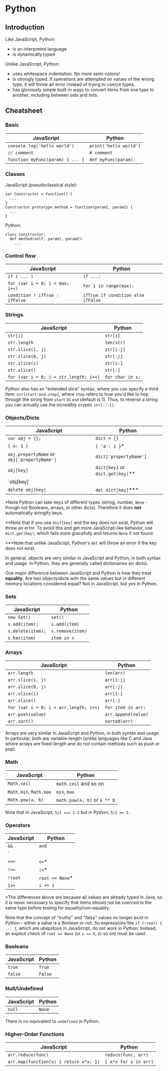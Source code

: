 # Python

## Introduction

Like JavaScript, Python:
* is an interpreted language
* is dynamically typed

Unlike JavaScript, Python:
* uses whitespace indentation. No more semi-colons!
* is strongly typed. If operations are attempted on values of the wrong type, it will throw an error instead of trying to coerce types.
* has gloriously simple built-in ways to convert items from one type to another, including between sets and lists.

## Cheatsheet

### Basic
JavaScript | Python
---------- | ------
`console.log('hello world')` | `print('hello world')`
`// comment` | `# comment`
`function myFunc(param) { ... }` | `def myFunc(param):`


### Classes
JavaScript (pseudoclassical style):
```
var Constructor = function() {
  ...
}
Constructor.prototype.method = function(param1, param2) {
  ...
}
```

Python:
```
class Constructor:
  def method(self, param1, param2):
    ...
```


### Control flow
JavaScript | Python
---------- | ------
`if ( ... )` | `if ...:`
`for (var i = 0; i < max; i++)` | `for i in range(max):`
`condition ? ifTrue : ifFalse` | `ifTrue if condition else ifFalse`


### Strings
JavaScript | Python
---------- | ------
`str[i]` | `str[i]`
`str.length` | `len(str)`
`str.slice(i, j)` | `str[i:j]`
`str.slice(0, j)` | `str[:j]`
`str.slice(i)` | `str[i:]`
`str.slice()` | `str[:]`
`for (var i = 0; i < str.length; i++)` | `for char in s:`

Python also has an "extended slice" syntax, where you can specify a third item: `str[start:end:step]`, where `step` refers to how you'd like to hop through the string from `start` to `end` (default is 1). Thus, to reverse a string you can actually use the incredibly cryptic `str[::-1]`.


### Objects/Dicts
JavaScript | Python
---------- | ------
`var obj = {};` | `dict = {}`
`{ a: 1 }` | `{ 'a': 1 }`*
`obj.propertyName` or `obj['propertyName']` | `dict['propertyName']`
`obj[key]` | `dict[key]` or `dict.get(key)`**
`obj[key] || 0` | `dict.get(key, 0)`
`delete obj[key]` | `del dict[key]`***

\*Note Python can take keys of different types (string, number, `None` - though not Booleans, arrays, or other dicts). Therefore it does **not** automatically stringify keys.

\*\*Note that if you use `dict[key]` and the key does not exist, Python will throw an error. To avoid this and get more JavaScript-like behavior, use `dict.get(key)`, which fails more gracefully and returns `None` if not found.

\*\*\*Note that unlike JavaScript, Python's `del` will throw an error if the key does not exist.

In general, objects are very similar in JavaScript and Python, in both syntax and usage. In Python, they are generally called dictionaries (or dicts).

One major difference between JavaScript and Python is how they treat **equality**. Are two objects/dicts with the same values but in different memory locations considered equal? Not in JavaScript, but *yes* in Python.


### Sets
JavaScript | Python
---------- | ------
`new Set()` | `set()`
`s.add(item);` | `s.add(item)`
`s.delete(item);` | `s.remove(item)`
`s.has(item)` | `item in s`


### Arrays
JavaScript | Python
---------- | ------
`arr.length` | `len(arr)`
`arr.slice(i, j)` | `arr[i:j]`
`arr.slice(0, j)` | `arr[:j]`
`arr.slice(i)` | `arr[i:]`
`arr.slice()` | `arr[:]`
`for (var i = 0; i < arr.length; i++)` | `for item in arr:`
`arr.push(value)` | `arr.append(value)`
`arr.sort()` | `sorted(arr)`

Arrays are very similar in JavaScript and Python, in both syntax and usage. In particular, both are variable-length (unlike languages like C and Java where arrays are fixed-length and do not contain methods such as push or pop).


### Math
JavaScript | Python
---------- | ------
`Math.ceil` | `math.ceil` and so on
`Math.min`, `Math.max` | `min`, `max`
`Math.pow(a, b)` | `math.pow(a, b)` or `a ** b`

Note that in JavaScript, `5/2 === 2.5` but in Python, `5/2 == 2`.


### Operators
JavaScript | Python
---------- | ------
`&&` | `and`
`||` | `or`
`===` | `==`*
`!==` | `!=`*
`!root` | `root == None`*
`i++` | `i += 1`

\*The differences above are because all values are already typed in Java, so it is never necessary to specify that items should not be coerced to the same type before testing for equality/non-equality.

Note that the concept of "truthy" and "falsy" values no longer exist in Python - either a value is a Boolean or not. So expressions like `if (!root) { ... }`, which are ubiquitous in JavaScript, do not work in Python. Instead, an explicit check of `root == None` (or `x == 0`, or so on) must be used.


### Booleans
JavaScript | Python
---------- | ------
`true` | `True`
`false` | `False`


### Null/Undefined
JavaScript | Python
---------- | ------
`null` | `None`

There is no equivalent to `undefined` in Python.


### Higher-Order Functions
JavaScript | Python
---------- | ------
`arr.reduce(func)` | `reduce(func, arr)`
`arr.map(function(x) { return x*x; })` | `[ x*x for x in arr]`